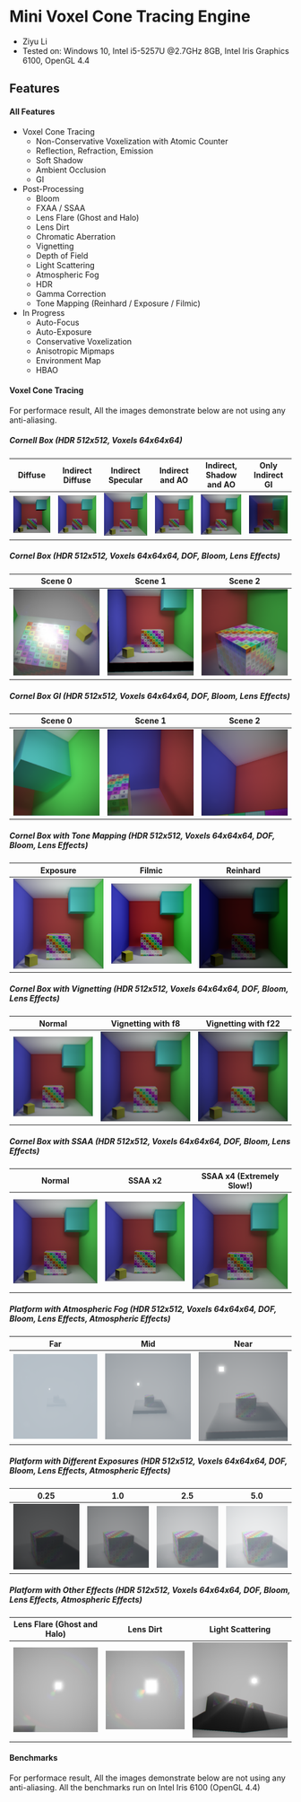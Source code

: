 
Mini Voxel Cone Tracing Engine
======================
* Ziyu Li
* Tested on: Windows 10, Intel i5-5257U @2.7GHz 8GB, Intel Iris Graphics 6100, OpenGL 4.4

## Features
#### All Features
 - Voxel Cone Tracing
	- Non-Conservative Voxelization with Atomic Counter
	- Reflection, Refraction, Emission
	- Soft Shadow
	- Ambient Occlusion
	- GI
- Post-Processing
	- Bloom
	- FXAA / SSAA
	- Lens Flare (Ghost and Halo)
	- Lens Dirt
	- Chromatic Aberration
	- Vignetting
	- Depth of Field
	- Light Scattering
	- Atmospheric Fog
	- HDR
	- Gamma Correction
	- Tone Mapping (Reinhard / Exposure / Filmic)
- In Progress
	- Auto-Focus
	- Auto-Exposure
	- Conservative Voxelization
	- Anisotropic Mipmaps
	- Environment Map
	- HBAO


#### Voxel Cone Tracing
For performace result, All the images demonstrate below are not using any anti-aliasing.

##### Cornell Box (HDR 512x512, Voxels 64x64x64)

| Diffuse | Indirect Diffuse | Indirect Specular | Indirect and AO | Indirect, Shadow and AO | Only Indirect GI |
| ----- | ----- | ----- | ----- | ----- | ----- |
| ![Diff](img/cD.bmp) | ![InDiff](img/cD_GI.bmp) | ![InSp](img/cD_GI_S.bmp) | ![InAO](img/cD_GI_S_AO.bmp) | ![InDiff](img/cDX.bmp) |  ![InDiff](img/cGI.bmp) |

##### Cornel Box (HDR 512x512, Voxels 64x64x64, DOF, Bloom, Lens Effects)
| Scene 0 | Scene 1| Scene 2 |
| ----- | ----- | ----- |
| ![Near](img/cornelbox0.bmp) | ![Far](img/cornelbox1.bmp) | ![Far](img/cornelbox2.bmp) |

##### Cornel Box GI (HDR 512x512, Voxels 64x64x64, DOF, Bloom, Lens Effects)
| Scene 0 | Scene 1 | Scene 2 |
| ----- | ----- | ----- |
| ![g0](img/GI0.bmp) | ![g1](img/GI1.bmp) | ![g2](img/GI2.bmp) |

##### Cornel Box with Tone Mapping (HDR 512x512, Voxels 64x64x64, DOF, Bloom, Lens Effects)
| Exposure | Filmic | Reinhard |
| ----- | ----- | ----- |
| ![ex](img/t_exp.bmp) | ![f](img/t_fm.bmp) | ![r](img/t_reh.bmp) |


##### Cornel Box with Vignetting (HDR 512x512, Voxels 64x64x64, DOF, Bloom, Lens Effects)
| Normal | Vignetting with f8 | Vignetting with f22 |
| ----- | ----- | ----- |
| ![n](img/V.bmp) | ![v](img/Vy8.bmp) | ![v2](img/Vy22.bmp) |

##### Cornel Box with SSAA (HDR 512x512, Voxels 64x64x64, DOF, Bloom, Lens Effects)
| Normal | SSAA x2 | SSAA x4 (Extremely Slow!) |
| ----- | ----- | ----- |
| ![n](img/512.bmp) | ![v](img/512aa.bmp) | ![v2](img/512aa4.bmp) |


##### Platform with Atmospheric Fog (HDR 512x512, Voxels 64x64x64, DOF, Bloom, Lens Effects, Atmospheric Effects)
| Far | Mid | Near |
| ----- | ----- | ----- |
| ![n](img/fog_far.bmp) | ![v](img/fog_mid.bmp) | ![v2](img/fog_near.bmp) |

##### Platform with Different Exposures (HDR 512x512, Voxels 64x64x64, DOF, Bloom, Lens Effects, Atmospheric Effects)
| 0.25 | 1.0 | 2.5 | 5.0 |
| ----- | ----- | ----- | ----- |
| ![n](img/exp+0.25.bmp) | ![v](img/exp+1.0.bmp) | ![v2](img/exp+2.5.bmp) | ![v2](img/exp+5.bmp) |

##### Platform with Other Effects (HDR 512x512, Voxels 64x64x64, DOF, Bloom, Lens Effects, Atmospheric Effects)
| Lens Flare (Ghost and Halo) | Lens Dirt | Light Scattering |
| ----- | ----- | ----- |
| ![n](img/lens1.bmp) | ![v](img/lens0.bmp) | ![v2](img/scatter.bmp) |

#### Benchmarks
For performace result, All the images demonstrate below are not using any anti-aliasing.
All the benchmarks run on Intel Iris 6100 (OpenGL 4.4)








